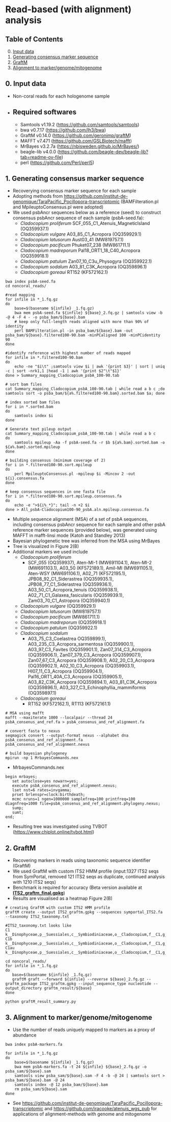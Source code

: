 # Read-based (with alignment) analysis 

## Table of Contents
0. [Input data](#input)
1. [Generating consensus marker sequence](#consensus)
2. [GraftM](#graftm)
3. [Alignment to marker/genome/mitogenome](#alignmentgenome)

## 0. Input data <a name="input"></a>
- Non-coral reads for each hologenome sample
- ## Required softwares 
     - Samtools v1.19.2 (https://github.com/samtools/samtools) 
     - bwa v0.7.17 (https://github.com/lh3/bwa)
     - GraftM v0.14.0 (https://github.com/geronimp/graftM)
     - MAFFT v7.471 (https://github.com/GSLBiotech/mafft)
     - MrBayes v3.2.7a (https://nbisweden.github.io/MrBayes/)
     - beagle-lib v4.0.0 (https://github.com/beagle-dev/beagle-lib?tab=readme-ov-file)
     - perl  (https://github.com/Perl/perl5)


## 1. Generating consensus marker sequence <a name="consensus"></a>
- Recoverying consensus marker sequence for each sample 
- Adopting methods from https://github.com/institut-de-genomique/TaraPacific_Pocillopora-transcriptomic (BAMFilteration.pl and MpileuptoConsensus.pl were adopted) 
- We used psbAncr sequences below as a reference (seed) to construct consensus psbAncr sequence of each sample (psbA-seed.fa):
  - _Cladocopium proliferum_ SCF_055_C1_Atenuis_MagneticIsland (OQ359937.1)
  - _Cladocopium vulgare_ A03_85_C1_Acropora (OQ359929.1)
  - _Cladocopium latusorum_ Aust03_41 (MW819757.1)
  - _Cladocopium pacificum_ Phuket07_238 (MW861711.1)
  - _Cladocopium madreporum_ Pal18_ORT1_18_C40_Acropora (OQ359918.1)
  - _Cladocopium patulum_ Zan07_10_C3u_Physogyra (OQ359922.1)
  - _Cladocopium sodalum_ A03_81_C3K_Acropora (OQ359896.1)
  - _Cladocopium goreaui_ RT152 (KF572162.1)

```
bwa index psbA-seed.fa
cd noncoral_reads/

#read mapping
for infile in *_1.fq.gz
do
    base=$(basename ${infile} _1.fq.gz)
    bwa mem psbA-seed.fa ${infile} ${base}_2.fq.gz | samtools view -b -@ 4 -F 4 - -o psba_bam/${base}.bam
    # keep only full-length reads aligned with more than 90% of identity
    perl BAMFilteration.pl -in psba_bam/${base}.bam -out psba_bam/${base}.filtered100-90.bam -minPCaligned 100 -minPCidentity 90    
done

#identify reference with highest number of reads mapped 
for infile in *.filtered100-90.bam
do
    echo -ne "$i\t" ;samtools view $i | awk '{print $3}' | sort | uniq -c | sort -nrk1,1 |head -1 | awk '{print $2"\t"$1}'
done > Summary_mapping_Cladocopium_psbA_100-90.tab

# sort bam files 
cat Summary_mapping_Cladocopium_psbA_100-90.tab | while read a b c ;do samtools sort -o psba_bam/${a%.filtered100-90.bam}.sorted.bam $a; done

# index sorted bam files 
for i in *.sorted.bam
do
    samtools index $i
done

# Generate text pileup output
cat Summary_mapping_Cladocopium_psbA_100-90.tab | while read a b c
do
    samtools mpileup -Aa -f psbA-seed.fa -r $b ${a%.bam}.sorted.bam -o ${a%.bam}.sorted.mpileup
done

# building consensus (minimum coverage of 2) 
for i in *.filtered100-90.sort.mpileup
do
    perl MpileuptoConsensus.pl -mpileup $i -Mincov 2 -out ${i}.consensus.fa
done

# keep consensus sequences in one fasta file 
for i in *.filtered100-90.sort.mpileup.consensus.fa
do
    echo -e ">${i%_*}"; tail -n +2 $i
done > All_psbA-Cladocopium100-90_psbA.aln.mpileup.consensus.fa
```

- Multiple sequence alignment (MSA) of a set of psbA sequences, including consensus psbAncr sequence for each sample and other psbA reference marker sequences (provided below), was generated using MAFFT in mafft-linsi mode (Katoh and Standley 2013)
- Bayesian phylogenetic tree was inferred from the MSA using MrBayes
- Tree is visualized in Figure 2(B)
- Additional markers we used include
  - _Cladocopium proliferum_
    - SCF_055 (OQ359937), Aten-MI-1 (MW691104.1), Aten-MI-2 (MW691103.1), A03_50 (KF572189.1), Amil-MI (MW691105.1), Aten-WSY (MW691106.1), A02_71 (KF572195.1), JPB08_92_C1_Siderastrea (OQ359935.1), JPB08_77_C1_Siderastrea (OQ359936.1), A03_50_C1_Acropora_tenuis (OQ359938.1), A02_71_C1_Galaxea_fasicularis (OQ359939.1), Zam03_70_C1_Astropora (OQ359940.1)
  - _Cladocopium vulgare_ (OQ359929.1)
  - _Cladocopium latusorum_ (MW819757.1)
  - _Cladocopium pacificum_ (MW861711.1)
  - _Cladocopium madreporum_ (OQ359918.1)
  - _Cladocopium patulum_ (OQ359922.1)
  - _Cladocopium sodalum_
    - A03_75_C3_Coelastrea OQ359899.1), A03_235_C3_Acropora_sarmentosa (OQ359900.1), A03_97_C3_Favites (OQ359901.1), Zan07_314_C3_Acropora (OQ359906.1), Zan07_379_C3_Acropora (OQ359907.1), Zan07_67_C3_Acropora (OQ359908.1), A02_20_C3_Acropora (OQ359902.1), A02_10_C3_Acropora (OQ359903.1), HI07_11_C3_Acropora (OQ359904.1), Pal16_ORT1_40A_C3_Acropora (OQ359905.1), A03_82_C3K_Acropora (OQ359894.1), A03_81_C3K_Acropora (OQ359896.1), A03_327_C3_Echinophyllia_mammiformis (OQ359897.1)
  - _Cladocopium goreaui_
    - RT152 (KF572162.1), RT113 (KF572161.1)

```
# MSA using mafft 
mafft --maxiterate 1000 --localpair --thread 24 psbA_consenus_and_ref.fa > psbA_consenus_and_ref_alignment.fa

# convert fasta to nexus
seqmagick convert --output-format nexus --alphabet dna psbA_consenus_and_ref_alignment.fa psbA_consenus_and_ref_alignment.nexus
```

```
# build bayesian phylogeney
mpirun -np 1 MrbayesCommands.nex
```

- MrbayesCommands.nex
```
begin mrbayes;
   set autoclose=yes nowarn=yes;
   execute psbA_consenus_and_ref_alignment.nexus;
   lset nst=6 rates=invgamma;
   prset brlenspr=clock:birthdeath;
   mcmc nruns=1 ngen=1000000 samplefreq=100 printfreq=100 diagnfreq=1000 file=psbA_consenus_and_ref_alignment.phylogeny.nexus;
   sump;
   sumt;
end;
```
- Resulting tree was investigated using TVBOT (https://www.chiplot.online/tvbot.html)

## 2. GraftM <a name="graftm"></a>
- Recovering markers in reads using taxonomic sequence identifier (GraftM)
- We used GraftM with custom ITS2 HMM profile (input:1327 ITS2 seqs from SymPortal, removed 121 ITS2 seqs as duplicate, continued analysis with 1210 ITS2 seqs)
- Benchmark is required for accuracy (Beta version available at **[ ITS2_graftm_final.gpkg](ITS2_graftm_final.gpkg)**)
- Results are visualised as a heatmap Figure 2(B)

```
# creating GraftM with custom ITS2 HMM profile 
graftM create --output ITS2_graftm.gpkg --sequences symportal_ITS2.fa --taxonomy ITS2_taxonomy.txt

#ITS2_taxonomy.txt looks like
C1	k__Dinophyceae,p__Suessiales,c__Symbiodiniaceae,o__Cladocopium,f__C1,g__C1
C1b	k__Dinophyceae,p__Suessiales,c__Symbiodiniaceae,o__Cladocopium,f__C1,g__C1b
C1au	k__Dinophyceae,p__Suessiales,c__Symbiodiniaceae,o__Cladocopium,f__C1,g__C1au

cd noncoral_reads/
for infile in *_1.fq.gz
do
   base=$(basename ${infile} _1.fq.gz)
   graftM graft --forward ${infile} --reverse ${base}_2.fq.gz --graftm_package ITS2_graftm.gpkg --input_sequence_type nucleotide --output_directory graftm_result/${base}
done

python graftM_result_summary.py
```

## 3. Alignment to marker/genome/mitogenome <a name="alignmentgenome"></a>
- Use the number of reads uniquely mapped to markers as a proxy of abundance

```
bwa index psbA-markers.fa

for infile in *_1.fq.gz
do
    base=$(basename ${infile} _1.fq.gz)
    bwa mem psbA-markers.fa -t 24 ${infile} ${base}_2.fq.gz -o psba_sam/${base}.sam
    samtools view psba_sam/${base}.sam -F 4 -b -@ 24 | samtools sort > psba_bam/${base}.bam -@ 24
    samtools index -@ 12 psba_bam/${base}.bam
    rm psba_sam/${base}.sam
done
```

- See https://github.com/institut-de-genomique/TaraPacific_Pocillopora-transcriptomic and https://github.com/iracooke/atenuis_wgs_pub for applications of alignment-methods with genome and mitogenome
